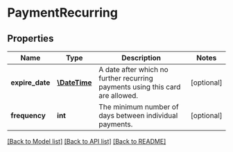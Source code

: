 # PaymentRecurring

## Properties
Name | Type | Description | Notes
------------ | ------------- | ------------- | -------------
**expire_date** | [**\DateTime**](\DateTime.md) | A date after which no further recurring payments using this card are allowed. | [optional] 
**frequency** | **int** | The minimum number of days between individual payments. | [optional] 

[[Back to Model list]](../README.md#documentation-for-models) [[Back to API list]](../README.md#documentation-for-api-endpoints) [[Back to README]](../README.md)


